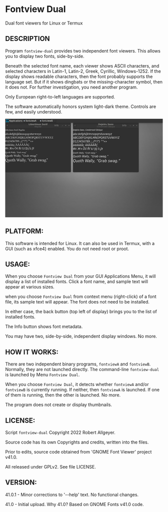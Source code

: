 # Fontview Dual
Dual font viewers for Linux or Termux

## DESCRIPTION

Program `fontview-dual` provides two independent font viewers.
This allows you to display two fonts, side-by-side.

Beneath the selected font name, each viewer shows ASCII characters,
and selected characters in Latin-1, Latin-2, Greek, Cyrillic, Windows-1252.
If the display shows readable characters, then the font probably
supports the language set. But if it shows dingbats or the missing-character
symbol, then it does not. For further investigation, you need another program.

Only European right-to-left languages are supported.

The software automatically honors system light-dark theme.
Controls are few, and easily understood.


![Screenshot on Samsung 10.1in tablet](fontview-dual-screenshot.jpg)


## PLATFORM:

This software is intended for Linux. It can also be used in Termux,
with a GUI (such as xfce4) enabled. You do not need root or proot.


## USAGE:

When you choose `Fontview Dual` from your GUI Applications Menu,
it will display a list of installed fonts. Click a font name,
and sample text will appear at various sizes.

when you choose `Fontview Dual` from context menu (right-click) of a font file,
its sample text will appear. The font does not need to be installed.

In either case, the back button (top left of display) brings you to
the list of installed fonts.

The Info button shows font metadata.

You may have two, side-by-side, independent display windows. No more.


## HOW IT WORKS:

There are two independent binary programs, `fontviewA` and `fontviewB`.
Normally, they are not launched directly. The command-line `fontview-dual`
is launched by Menu `Fontview Dual`.

When you choose `Fontview Dual`, it detects whether `fontviewA` and/or
`fontviewB` is currently running. If neither, then `fontviewA` is launched.
If one of them is running, then the other is launched. No more.

The program does not create or display thumbnails.


## LICENSE:

Script `fontview-dual` Copyright 2022 Robert Allgeyer.

Source code has its own Copyrights and credits, written into the files.

Prior to edits, source code obtained from 'GNOME Font Viewer' project v41.0.

All released under GPLv2. See file LICENSE.


## VERSION:

41.0.1 - Minor corrections to '--help' text. No functional changes.

41.0 - Initial upload. Why 41.0? Based on GNOME Fonts v41.0 code.
